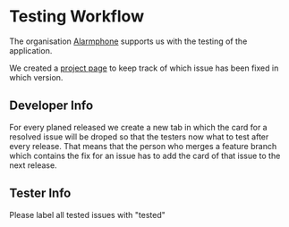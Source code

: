 Testing Workflow
=================
The organisation [Alarmphone](https://alarmphone.org) supports us with the testing of the application.

We created a [project page](https://github.com/sea-watch/SAR-Client/projects/1) to keep track of which issue has been fixed in which version.

Developer Info
--------------
For every planed released we create a new tab in which the card for a resolved issue will be droped so that the testers now what to test after every release. That means that the person who merges a feature branch which contains the fix for an issue has to add the card of that issue to the next release.

Tester Info
------------
Please label all tested issues with "tested"
